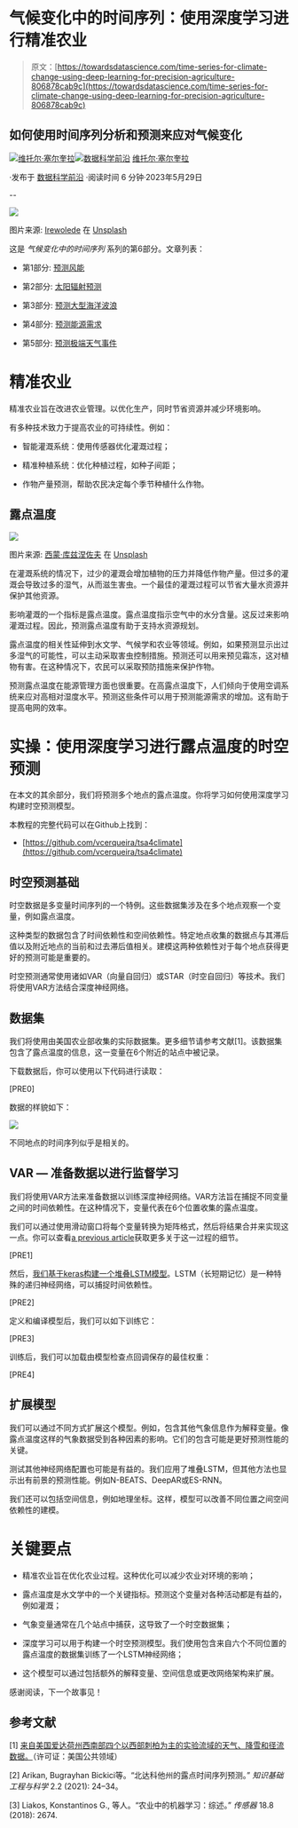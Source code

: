 # 气候变化中的时间序列：使用深度学习进行精准农业

> 原文：[https://towardsdatascience.com/time-series-for-climate-change-using-deep-learning-for-precision-agriculture-806878cab9c](https://towardsdatascience.com/time-series-for-climate-change-using-deep-learning-for-precision-agriculture-806878cab9c)

## 如何使用时间序列分析和预测来应对气候变化

[](https://vcerq.medium.com/?source=post_page-----806878cab9c--------------------------------)[![维托尔·塞尔奎拉](../Images/9e52f462c6bc20453d3ea273eb52114b.png)](https://vcerq.medium.com/?source=post_page-----806878cab9c--------------------------------)[](https://towardsdatascience.com/?source=post_page-----806878cab9c--------------------------------)[![数据科学前沿](../Images/a6ff2676ffcc0c7aad8aaf1d79379785.png)](https://towardsdatascience.com/?source=post_page-----806878cab9c--------------------------------) [维托尔·塞尔奎拉](https://vcerq.medium.com/?source=post_page-----806878cab9c--------------------------------)

·发布于 [数据科学前沿](https://towardsdatascience.com/?source=post_page-----806878cab9c--------------------------------) ·阅读时间 6 分钟·2023年5月29日

--

![](../Images/ed0a643a934d77c8b57b71161f666ee4.png)

图片来源: [Irewolede](https://unsplash.com/@irewolede?utm_source=medium&utm_medium=referral) 在 [Unsplash](https://unsplash.com/?utm_source=medium&utm_medium=referral)

这是 *气候变化中的时间序列* 系列的第6部分。文章列表：

+   第1部分: [预测风能](/time-series-for-climate-change-forecasting-wind-power-8ed6d653a255)

+   第2部分: [太阳辐射预测](/time-series-for-climate-change-solar-irradiance-forecasting-a972dac7418f)

+   第3部分: [预测大型海洋波浪](https://medium.com/towards-data-science/time-series-for-climate-change-forecasting-large-ocean-waves-78484536be36)

+   第4部分: [预测能源需求](https://medium.com/towards-data-science/time-series-for-climate-change-forecasting-energy-demand-79f39c24c85e)

+   第5部分: [预测极端天气事件](https://medium.com/towards-data-science/times-series-for-climate-change-forecasting-extreme-weather-events-335dc199fb6f)

# 精准农业

精准农业旨在改进农业管理。以优化生产，同时节省资源并减少环境影响。

有多种技术致力于提高农业的可持续性。例如：

+   智能灌溉系统：使用传感器优化灌溉过程；

+   精准种植系统：优化种植过程，如种子间距；

+   作物产量预测，帮助农民决定每个季节种植什么作物。

## 露点温度

![](../Images/b95803f9515d72620c9842a6eedc03d7.png)

图片来源: [西蒙·库兹涅佐夫](https://unsplash.com/@simonkuznetsovphoto?utm_source=medium&utm_medium=referral) 在 [Unsplash](https://unsplash.com/?utm_source=medium&utm_medium=referral)

在灌溉系统的情况下，过少的灌溉会增加植物的压力并降低作物产量。但过多的灌溉会导致过多的湿气，从而滋生害虫。一个最佳的灌溉过程可以节省大量水资源并保护其他资源。

影响灌溉的一个指标是露点温度。露点温度指示空气中的水分含量。这反过来影响灌溉过程。因此，预测露点温度有助于支持水资源规划。

露点温度的相关性延伸到水文学、气候学和农业等领域。例如，如果预测显示出过多湿气的可能性，可以主动采取害虫控制措施。预测还可以用来预见霜冻，这对植物有害。在这种情况下，农民可以采取预防措施来保护作物。

预测露点温度在能源管理方面也很重要。在高露点温度下，人们倾向于使用空调系统来应对高相对湿度水平。预测这些条件可以用于预测能源需求的增加。这有助于提高电网的效率。

# 实操：使用深度学习进行露点温度的时空预测

在本文的其余部分，我们将预测多个地点的露点温度。你将学习如何使用深度学习构建时空预测模型。

本教程的完整代码可以在Github上找到：

+   [https://github.com/vcerqueira/tsa4climate](https://github.com/vcerqueira/tsa4climate)

## 时空预测基础

时空数据是多变量时间序列的一个特例。这些数据集涉及在多个地点观察一个变量，例如露点温度。

这种类型的数据包含了时间依赖性和空间依赖性。特定地点收集的数据点与其滞后值以及附近地点的当前和过去滞后值相关。建模这两种依赖性对于每个地点获得更好的预测可能是重要的。

时空预测通常使用诸如VAR（向量自回归）或STAR（时空自回归）等技术。我们将使用VAR方法结合深度神经网络。

## 数据集

我们将使用由美国农业部收集的实际数据集。更多细节请参考文献[1]。该数据集包含了露点温度的信息，这一变量在6个附近的站点中被记录。

下载数据后，你可以使用以下代码进行读取：

[PRE0]

数据的样貌如下：

![](../Images/bac1e1f6536f862c44886a7541193220.png)

不同地点的时间序列似乎是相关的。

## VAR — 准备数据以进行监督学习

我们将使用VAR方法来准备数据以训练深度神经网络。VAR方法旨在捕捉不同变量之间的时间依赖性。在这种情况下，变量代表在6个位置收集的露点温度。

我们可以通过使用滑动窗口将每个变量转换为矩阵格式，然后将结果合并来实现这一点。你可以查看[a previous article](https://medium.com/towards-data-science/how-to-transform-time-series-for-deep-learning-3b6abbbb3726)获取更多关于这一过程的细节。

[PRE1]

然后，[我们基于keras构建一个堆叠LSTM模型](/deep-learning-for-forecasting-preprocessing-and-training-49d2198fc0e2)。LSTM（长短期记忆）是一种特殊的递归神经网络，可以捕捉时间依赖性。

[PRE2]

定义和编译模型后，我们可以如下训练它：

[PRE3]

训练后，我们可以加载由模型检查点回调保存的最佳权重：

[PRE4]

## 扩展模型

我们可以通过不同方式扩展这个模型。例如，包含其他气象信息作为解释变量。像露点温度这样的气象数据受到各种因素的影响。它们的包含可能是更好预测性能的关键。

测试其他神经网络配置也可能是有益的。我们应用了堆叠LSTM，但其他方法也显示出有前景的预测性能。例如N-BEATS、DeepAR或ES-RNN。

我们还可以包括空间信息，例如地理坐标。这样，模型可以改善不同位置之间空间依赖性的建模。

# 关键要点

+   精准农业旨在优化农业过程。这种优化可以减少农业对环境的影响；

+   露点温度是水文学中的一个关键指标。预测这个变量对各种活动都是有益的，例如灌溉；

+   气象变量通常在几个站点中捕获，这导致了一个时空数据集；

+   深度学习可以用于构建一个时空预测模型。我们使用包含来自六个不同位置的露点温度的数据集训练了一个LSTM神经网络；

+   这个模型可以通过包括额外的解释变量、空间信息或更改网络架构来扩展。

感谢阅读，下一个故事见！

## 参考文献

[1] [来自美国爱达荷州西南部四个以西部刺柏为主的实验流域的天气、降雪和径流数据。](https://data.nal.usda.gov/dataset/data-weather-snow-and-streamflow-data-four-western-juniper-dominated-experimental-catchments-south-western-idaho-usa)（许可证：美国公共领域）

[2] Arikan, Bugrayhan Bickici等。“北达科他州的露点时间序列预测。” *知识基础工程与科学* 2.2 (2021): 24–34。

[3] Liakos, Konstantinos G., 等人。“农业中的机器学习：综述。” *传感器* 18.8 (2018): 2674.
